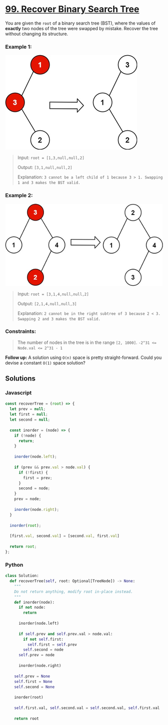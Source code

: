 # [99. Recover Binary Search Tree](https://leetcode.com/problems/recover-binary-search-tree/description/)

You are given the `root` of a binary search tree (BST), where the values of **exactly** two nodes of the tree were swapped by mistake. Recover the tree without changing its structure.


### Example 1:
![](./images/recover1.jpg)
> Input: `root = [1,3,null,null,2]`
>
> Output: `[3,1,null,null,2]`
>
> Explanation: `3 cannot be a left child of 1 because 3 > 1. Swapping 1 and 3 makes the BST valid.`


### Example 2:
![](./images/recover2.jpg)
> Input: `root = [3,1,4,null,null,2]`
>
> Output: `[2,1,4,null,null,3]`
>
> Explanation: `2 cannot be in the right subtree of 3 because 2 < 3. Swapping 2 and 3 makes the BST valid.`


### Constraints:
> The number of nodes in the tree is in the range `[2, 1000]`.
> `-2^31 <= Node.val <= 2^31 - 1`
 

**Follow up:** A solution using `O(n)` space is pretty straight-forward. Could you devise a constant `O(1)` space solution?


## Solutions

### Javascript
```javascript
const recoverTree = (root) => {
  let prev = null;
  let first = null;
  let second = null;

  const inorder = (node) => {
    if (!node) {
      return;
    }

    inorder(node.left);

    if (prev && prev.val > node.val) {
      if (!first) {
        first = prev;
      }
      second = node;
    }
    prev = node;

    inorder(node.right);
  }

  inorder(root);

  [first.val, second.val] = [second.val, first.val]

  return root;
};
```

### Python
```python
class Solution:
  def recoverTree(self, root: Optional[TreeNode]) -> None:
    """
    Do not return anything, modify root in-place instead.
    """
    def inorder(node):
      if not node:
        return

      inorder(node.left)

      if self.prev and self.prev.val > node.val:
        if not self.first:
          self.first = self.prev
        self.second = node
      self.prev = node

      inorder(node.right)
    
    self.prev = None
    self.first = None
    self.second = None

    inorder(root)

    self.first.val, self.second.val = self.second.val, self.first.val
  
    return root
```